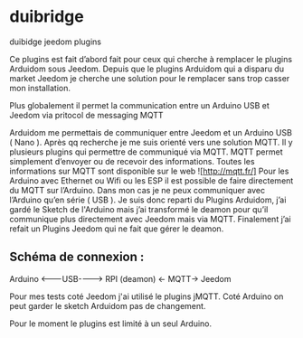 # duibridge
duibidge jeedom plugins

Ce plugins est fait d’abord fait pour ceux qui cherche à remplacer le plugins Arduidom sous Jeedom. Depuis que le plugins Arduidom qui a disparu du market Jeedom je cherche une solution pour le remplacer sans trop casser mon installation.

Plus globalement il permet la communication entre un Arduino USB et Jeedom via pritocol de messaging MQTT

Arduidom me permettais de communiquer entre Jeedom et un Arduino USB ( Nano ). Après qq recherche je me suis orienté vers une solution MQTT. Il y plusieurs plugins qui permettre de communiqué via MQTT. MQTT permet simplement d’envoyer ou de recevoir des informations. Toutes les informations sur MQTT sont disponible sur le web ![http://mqtt.fr/]
Pour les Arduino avec Ethernet ou Wifi ou les ESP il est possible de faire directement du MQTT sur l’Arduino. Dans mon cas je ne peux communiquer avec l’Arduino qu’en série ( USB ). Je suis donc reparti du Plugins Arduidom, j’ai gardé le Sketch de l'Arduino mais j’ai transformé le deamon pour qu’il communique plus directement avec Jeedom mais via MQTT. Finalement j’ai refait un Plugins Jeedom qui ne fait que gérer le deamon.

Schéma de connexion :
---------------------

Arduino <---USB----> RPI (deamon) <- MQTT-> Jeedom 

Pour mes tests coté Jeedom j'ai utilisé le plugins jMQTT. Coté Arduino on peut garder le sketch Arduidom pas de changement.

Pour le moment le plugins est limité à un seul Arduino. 


